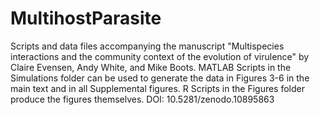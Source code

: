# MultihostParasite
Scripts and data files accompanying the manuscript "Multispecies interactions and the community context of the evolution of virulence" by Claire Evensen, Andy White, and Mike Boots. MATLAB Scripts in the Simulations folder can be used to generate the data in Figures 3-6 in the main text and in all Supplemental figures. R Scripts in the Figures folder produce the figures themselves.
DOI: 10.5281/zenodo.10895863

